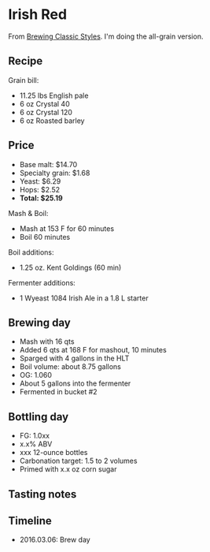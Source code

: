 # Irish Red
From [Brewing Classic Styles](http://www.amazon.com/Brewing-Classic-Styles-Winning-Recipes-ebook/dp/B002C1AJX8). I'm doing the all-grain version. 

## Recipe
Grain bill:
* 11.25 lbs English pale
* 6 oz Crystal 40
* 6 oz Crystal 120
* 6 oz Roasted barley

## Price
* Base malt: $14.70
* Specialty grain: $1.68
* Yeast: $6.29
* Hops: $2.52
* **Total: $25.19**

Mash & Boil:
* Mash at 153 F for 60 minutes
* Boil 60 minutes

Boil additions:
* 1.25 oz. Kent Goldings (60 min)

Fermenter additions:
* 1 Wyeast 1084 Irish Ale in a 1.8 L starter

## Brewing day
* Mash with 16 qts
* Added 6 qts at 168 F for mashout, 10 minutes
* Sparged with 4 gallons in the HLT
* Boil volume: about 8.75 gallons
* OG: 1.060
* About 5 gallons into the fermenter
* Fermented in bucket #2

## Bottling day
* FG: 1.0xx
* x.x% ABV
* xxx 12-ounce bottles
* Carbonation target: 1.5 to 2 volumes
* Primed with x.x oz corn sugar

## Tasting notes

## Timeline
* 2016.03.06: Brew day
